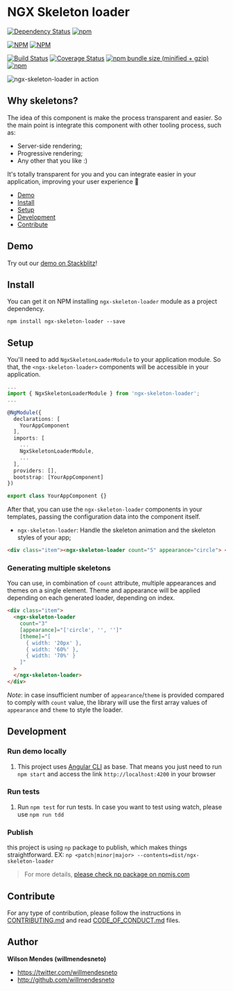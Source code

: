 # NGX Skeleton loader

[![Dependency Status](https://david-dm.org/willmendesneto/ngx-skeleton-loader.svg)](https://david-dm.org/willmendesneto/ngx-skeleton-loader)
[![npm](https://img.shields.io/badge/stackblitz-online-orange.svg)](https://stackblitz.com/edit/ngx-skeleton-loader-sample)

[![NPM](https://nodei.co/npm/ngx-skeleton-loader.png?downloads=true&downloadRank=true&stars=true)](https://npmjs.org/ngx-skeleton-loader)
[![NPM](https://nodei.co/npm-dl/ngx-skeleton-loader.png?height=3&months=3)](https://npmjs.org/ngx-skeleton-loader)

[![Build Status](https://circleci.com/gh/willmendesneto/ngx-skeleton-loader.svg?style=shield)](https://circleci.com/gh/willmendesneto/ngx-skeleton-loader)
[![Coverage Status](https://coveralls.io/repos/willmendesneto/ngx-skeleton-loader/badge.svg?branch=master)](https://coveralls.io/r/willmendesneto/ngx-skeleton-loader?branch=master)
[![npm bundle size (minified + gzip)](https://img.shields.io/bundlephobia/minzip/ngx-skeleton-loader.svg)](https://bundlephobia.com/result?p=ngx-skeleton-loader)
[![npm](https://img.shields.io/npm/l/express.svg?maxAge=2592000)](/LICENSE)

![ngx-skeleton-loader in action](https://user-images.githubusercontent.com/1252570/50053778-d4e0d900-018e-11e9-9de7-fad6f9fddd9e.gif)

## Why skeletons?

The idea of this component is make the process transparent and easier. So the main point is integrate this component with other tooling process, such as:

- Server-side rendering;
- Progressive rendering;
- Any other that you like :)

It's totally transparent for you and you can integrate easier in your application, improving your user experience 🎉

- [Demo](#demo)
- [Install](#install)
- [Setup](#setup)
- [Development](#development)
- [Contribute](#contribute)

## Demo

Try out our [demo on Stackblitz](https://ngx-skeleton-loader-sample.stackblitz.io)!

## Install

You can get it on NPM installing `ngx-skeleton-loader` module as a project dependency.

```shell
npm install ngx-skeleton-loader --save
```

## Setup

You'll need to add `NgxSkeletonLoaderModule` to your application module. So that, the `<ngx-skeleton-loader>` components will be accessible in your application.

```typescript
...
import { NgxSkeletonLoaderModule } from 'ngx-skeleton-loader';
...

@NgModule({
  declarations: [
    YourAppComponent
  ],
  imports: [
    ...
    NgxSkeletonLoaderModule,
    ...
  ],
  providers: [],
  bootstrap: [YourAppComponent]
})

export class YourAppComponent {}

```

After that, you can use the `ngx-skeleton-loader` components in your templates, passing the configuration data into the component itself.

- `ngx-skeleton-loader`: Handle the skeleton animation and the skeleton styles of your app;

```html
<div class="item"><ngx-skeleton-loader count="5" appearance="circle"> </ngx-skeleton-loader></div>
```

### Generating multiple skeletons

You can use, in combination of `count` attribute, multiple appearances and themes on a single element. Theme and appearance will be applied depending on each generated loader, depending on index.

```html
<div class="item">
  <ngx-skeleton-loader
    count="3"
    [appearance]="['circle', '', '']"
    [theme]="[
      { width: '20px' },
      { width: '60%' },
      { width: '70%' }
    ]"
  >
  </ngx-skeleton-loader>
</div>
```
*Note*: in case insufficient number of `appearance`/`theme` is provided compared to comply with `count` value, the library will use the first array values of `appearance` and `theme` to style the loader.

## Development

### Run demo locally

1. This project uses [Angular CLI](https://cli.angular.io/) as base. That means you just need to run `npm start` and access the link `http://localhost:4200` in your browser

### Run tests

1. Run `npm test` for run tests. In case you want to test using watch, please use `npm run tdd`

### Publish

this project is using `np` package to publish, which makes things straightforward. EX: `np <patch|minor|major> --contents=dist/ngx-skeleton-loader`

> For more details, [please check np package on npmjs.com](https://www.npmjs.com/package/np)

## Contribute

For any type of contribution, please follow the instructions in [CONTRIBUTING.md](https://github.com/willmendesneto/ngx-skeleton-loader/blob/master/CONTRIBUTING.md) and read [CODE_OF_CONDUCT.md](https://github.com/willmendesneto/ngx-skeleton-loader/blob/master/CODE_OF_CONDUCT.md) files.

## Author

**Wilson Mendes (willmendesneto)**

- <https://twitter.com/willmendesneto>
- <http://github.com/willmendesneto>
